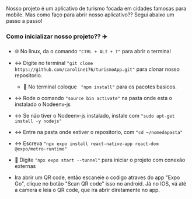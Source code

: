 Nosso projeto é um aplicativo de turismo focada em cidades famosas para mobile.
Mas como faço para abrir nosso aplicativo??
Segui abaixo um passo a passo! 

### Como inicializar nosso projeto?? ✈️

- 🌐 No linux, da o comando ```"CTRL + ALT + T"``` para abrir o terminal 

- ↔️ Digite no terminal ``` "git clone https://github.com/caroline176/turismoApp.git" ``` para clonar nosso repositorio.

  -  🔖  No terminal coloque ``` "npm install"``` para os pacotes basicos.
 
 - ↔️ Rode o comando ``` "source bin activate" ``` na pasta onde esta o instalado o Nodeenv-js
 
 - ↔️ Se não tiver o Nodeenv-js instalado, instale com ``` "sudo apt-get install -y nodejs" ```
 
 - ↔️ Entre na pasta onde estiver o repositorio, com ``` "cd ~/nomedapasta" ``` 
 
 - ↔️ Escreva ``` "npx expo install react-native-app react-dom @expo/metro-runtime" ```
 
 - 📱 Digite  ``` "npx expo start --tunnel" ``` para iniciar o projeto com conexão externas
 
 - Ira abrir um QR code, então escaneie o codigo atraves do app "Expo Go", clique no botão "Scan QR code" isso no android. 
 Já no IOS, vá até a camera e leia o QR code, que ira abrir diretamente no app.
 
 

